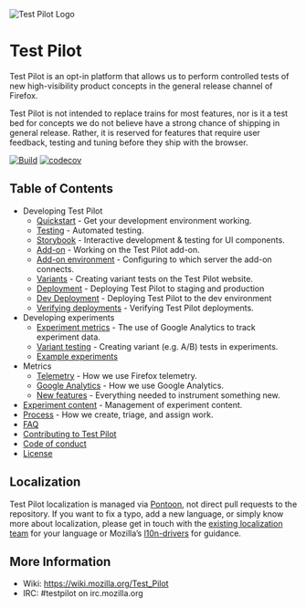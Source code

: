 ![Test Pilot Logo](frontend/src/images/copter.png)

# Test Pilot

Test Pilot is an opt-in platform that allows us to perform controlled tests of new high-visibility product concepts in the general release channel of Firefox.

Test Pilot is not intended to replace trains for most features, nor is it a test bed for concepts we do not believe have a strong chance of shipping in general release. Rather, it is reserved for features that require user feedback, testing and tuning before they ship with the browser.

[![Build](https://img.shields.io/circleci/project/mozilla/testpilot.svg)](https://circleci.com/gh/mozilla/testpilot/)
[![codecov](https://codecov.io/gh/mozilla/testpilot/branch/master/graph/badge.svg)](https://codecov.io/gh/mozilla/testpilot)

## Table of Contents

- Developing Test Pilot
    - [Quickstart](docs/development/quickstart.md) - Get your development environment working.
    - [Testing](docs/development/testing.md) - Automated testing.
    - [Storybook](docs/development/storybook.md) - Interactive development & testing for UI components.
    - [Add-on](addon/README.md) - Working on the Test Pilot add-on.
    - [Add-on environment](docs/development/environment.md) - Configuring to which server the add-on connects.
    - [Variants](docs/development/variants.md) - Creating variant tests on the Test Pilot website.
    - [Deployment](docs/development/deployment.md) - Deploying Test Pilot to staging and production
    - [Dev Deployment](docs/development/dev-deployment.md) - Deploying Test Pilot to the dev environment
    - [Verifying deployments](docs/development/verification.md) - Verifying Test Pilot deployments.
- Developing experiments
    - [Experiment metrics](docs/experiments/ga.md) - The use of Google Analytics to track experiment data.
    - [Variant testing](docs/experiments/variants.md) - Creating variant (e.g. A/B) tests in experiments.
    - [Example experiments](docs/experiments/)
- Metrics
    - [Telemetry](docs/metrics/telemetry.md) - How we use Firefox telemetry.
    - [Google Analytics](docs/metrics/ga.md) - How we use Google Analytics.
    - [New features](docs/metrics/new_features.md) - Everything needed to instrument something new.
- [Experiment content](docs/content/reference.md) - Management of experiment content.
- [Process](docs/process.md) - How we create, triage, and assign work.
- [FAQ](docs/faq.md)
- [Contributing to Test Pilot](CONTRIBUTING.md)
- [Code of conduct](docs/code_of_conduct.md)
- [License](LICENSE)

## Localization

Test Pilot localization is managed via [Pontoon](https://pontoon.mozilla.org/projects/test-pilot-website/), not direct pull requests to the repository. If you want to fix a typo, add a new language, or simply know more about localization, please get in touch with the [existing localization team](https://pontoon.mozilla.org/teams/) for your language or Mozilla’s [l10n-drivers](https://wiki.mozilla.org/L10n:Mozilla_Team#Mozilla_Corporation) for guidance.

## More Information

- Wiki: https://wiki.mozilla.org/Test_Pilot
- IRC: #testpilot on irc.mozilla.org
